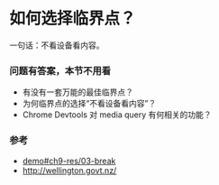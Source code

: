 # 如何选择临界点？

一句话：不看设备看内容。


### 问题有答案，本节不用看

- 有没有一套万能的最佳临界点？
- 为何临界点的选择“不看设备看内容”？
- Chrome Devtools 对 media query 有何相关的功能？


### 参考

- [demo#ch9-res/03-break](https://happypeter.github.io/bianguaishou-page/demo/ch9-res/03-break/)
- http://wellington.govt.nz/
